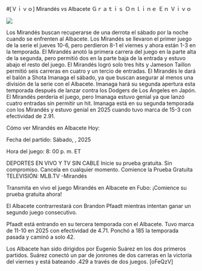 #[Ｖｉｖｏ] Mirandés vs Albacete Ｇｒａｔｉｓ Ｏｎｌｉｎｅ Ｅｎ Ｖｉｖｏ  
  
  
[![](https://i.imgur.com/qSNzIqt.png)](https://movie.rssnews.media/XszwXQH.php)  
  
Los Mirandés buscan recuperarse de una derrota el sábado por la noche cuando se enfrenten al Albacete. Los Mirandés se llevaron el primer juego de la serie el jueves 10-6, pero perdieron 8-1 el viernes y ahora están 1-3 en la temporada. El Mirandés anotó la primera carrera del juego en la parte alta de la segunda, pero permitió dos en la parte baja de la entrada y estuvo abajo el resto del juego. El Mirandés logró solo tres hits y Jameson Taillon permitió seis carreras en cuatro y un tercio de entradas. El Mirandés le dará el balón a Shota Imanaga el sábado, ya que buscan asegurar al menos una división de la serie con el Albacete. Imanaga hará su segunda apertura esta temporada después de lanzar contra los Dodgers de Los Ángeles en Japón. El Mirandés perdería el juego, pero Imanaga estuvo genial ya que lanzó cuatro entradas sin permitir un hit. Imanaga está en su segunda temporada con los Mirandés y estuvo genial en 2025 cuando tuvo marca de 15-3 con efectividad de 2.91.

Cómo ver Mirandés en Albacete Hoy:

Fecha del partido: Sábado, , 2025

Hora del juego: 8: 00 p. m. ET

DEPORTES EN VIVO Y TV SIN CABLE
Inicie su prueba gratuita. Sin compromiso. Cancela en cualquier momento.
Comience la Prueba Gratuita
TELEVISIÓN: MLB.TV -Mirandés

Transmita en vivo el juego Mirandés en Albacete en Fubo: ¡Comience su prueba gratuita ahora! 

El Albacete contrarrestará con Brandon Pfaadt mientras intentan ganar un segundo juego consecutivo.

Pfaadt está entrando en su tercera temporada con el Albacete. Tuvo marca de 11-10 en 2025 con efectividad de 4.71. Ponchó a 185 la temporada pasada y caminó a solo 42.

Los Albacete han sido dirigidos por Eugenio Suárez en los dos primeros partidos. Suárez conectó un par de jonrones de dos carreras en la victoria del viernes y está bateando .429 a través de dos juegos. [oFeQzV]